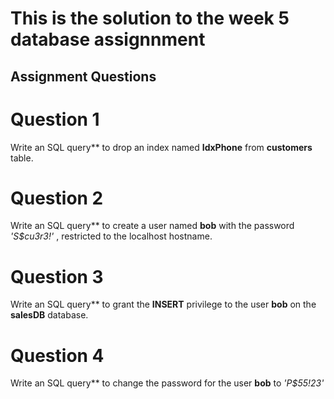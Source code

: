 # This is the solution to the week 5 database assignnment 

## Assignment Questions

# Question 1

Write an SQL query** to drop an index named **IdxPhone** from **customers** table.

# Question 2 

Write an SQL query** to create a user named **bob** with the password _'S$cu3r3!'_ , restricted to the localhost hostname.

# Question 3 

Write an SQL query** to grant the **INSERT** privilege to the user **bob** on the **salesDB** database.

# Question 4

Write an SQL query** to change the password for the user **bob** to _'P$55!23'_